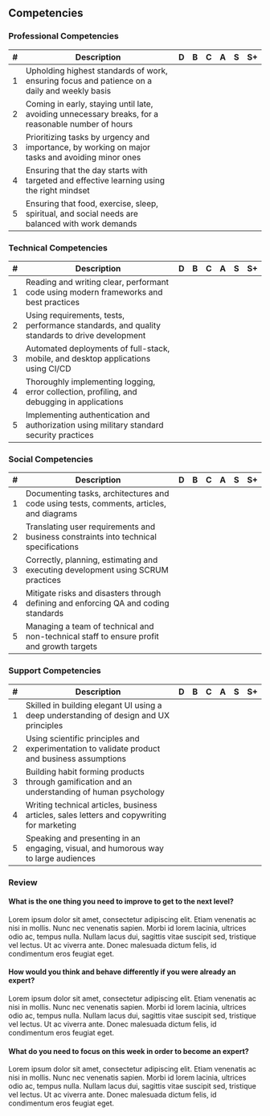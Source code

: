 ## Competencies
### Professional Competencies

| #    | Description                                                  | D    | B    | C    | A    | S    | S+   |
| ---- | ------------------------------------------------------------ | ---- | ---- | ---- | ---- | ---- | ---- |
| 1    | Upholding highest standards of work, ensuring focus and patience on a daily and weekly basis |      |      |      |      |      |      |
| 2    | Coming in early, staying until late, avoiding unnecessary breaks, for a reasonable number of hours |      |      |      |      |      |      |
| 3    | Prioritizing tasks by urgency and importance, by working on major tasks and avoiding minor ones |      |      |      |      |      |      |
| 4    | Ensuring that the day starts with targeted and effective learning using the right mindset |      |      |      |      |      |      |
| 5    | Ensuring that food, exercise, sleep, spiritual, and social needs are balanced with work demands |      |      |      |      |      |      |

### Technical Competencies

| #    | Description                                                  | D    | B    | C    | A    | S    | S+   |
| ---- | ------------------------------------------------------------ | ---- | ---- | ---- | ---- | ---- | ---- |
| 1    | Reading and writing clear, performant code using modern frameworks and best practices |      |      |      |      |      |      |
| 2    | Using requirements, tests, performance standards, and quality standards to drive development |      |      |      |      |      |      |
| 3    | Automated deployments of full-stack, mobile, and desktop applications using CI/CD |      |      |      |      |      |      |
| 4    | Thoroughly implementing logging, error collection, profiling, and debugging in applications |      |      |      |      |      |      |
| 5    | Implementing authentication and authorization using military standard security practices |      |      |      |      |      |      |

### Social Competencies

| #    | Description                                                  | D    | B    | C    | A    | S    | S+   |
| ---- | ------------------------------------------------------------ | ---- | ---- | ---- | ---- | ---- | ---- |
| 1    | Documenting tasks, architectures and code using tests, comments, articles, and diagrams |      |      |      |      |      |      |
| 2    | Translating user requirements and business constraints into technical specifications |      |      |      |      |      |      |
| 3    | Correctly, planning, estimating and executing development using SCRUM practices |      |      |      |      |      |      |
| 4    | Mitigate risks and disasters through defining and enforcing QA and coding standards |      |      |      |      |      |      |
| 5    | Managing a team of technical and non-technical staff to ensure profit and growth targets |      |      |      |      |      |      |

### Support Competencies

| #    | Description                                                  | D    | B    | C    | A    | S    | S+   |
| ---- | ------------------------------------------------------------ | ---- | ---- | ---- | ---- | ---- | ---- |
| 1    | Skilled in building elegant UI using a deep understanding of design and UX principles |      |      |      |      |      |      |
| 2    | Using scientific principles and experimentation to validate product and business assumptions |      |      |      |      |      |      |
| 3    | Building habit forming products through gamification and an understanding of human psychology |      |      |      |      |      |      |
| 4    | Writing technical articles, business articles, sales letters and copywriting for marketing |      |      |      |      |      |      |
| 5    | Speaking and presenting in an engaging, visual, and humorous way to large audiences |      |      |      |      |      |      |

### Review

#### What is the one thing you need to improve to get to the next level?

Lorem ipsum dolor sit amet, consectetur adipiscing elit. Etiam venenatis ac nisi in mollis. Nunc nec venenatis sapien. Morbi id lorem lacinia, ultrices odio ac, tempus nulla. Nullam lacus dui, sagittis vitae suscipit sed, tristique vel lectus. Ut ac viverra ante. Donec malesuada dictum felis, id condimentum eros feugiat eget.



#### How would you think and behave differently if you were already an expert?

Lorem ipsum dolor sit amet, consectetur adipiscing elit. Etiam venenatis ac nisi in mollis. Nunc nec venenatis sapien. Morbi id lorem lacinia, ultrices odio ac, tempus nulla. Nullam lacus dui, sagittis vitae suscipit sed, tristique vel lectus. Ut ac viverra ante. Donec malesuada dictum felis, id condimentum eros feugiat eget.



#### What do you need to focus on this week in order to become an expert?

Lorem ipsum dolor sit amet, consectetur adipiscing elit. Etiam venenatis ac nisi in mollis. Nunc nec venenatis sapien. Morbi id lorem lacinia, ultrices odio ac, tempus nulla. Nullam lacus dui, sagittis vitae suscipit sed, tristique vel lectus. Ut ac viverra ante. Donec malesuada dictum felis, id condimentum eros feugiat eget.